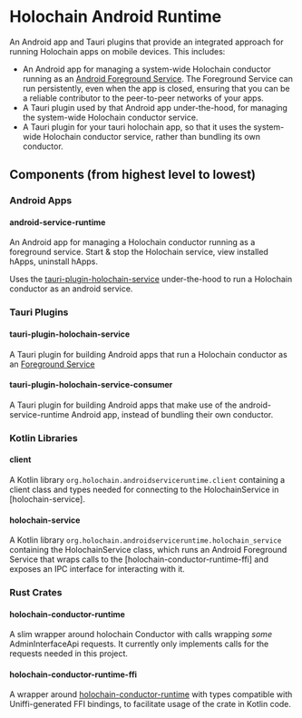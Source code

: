 # Holochain Android Runtime

An Android app and Tauri plugins that provide an integrated approach for running Holochain apps on mobile devices. This includes:
- An Android app for managing a system-wide Holochain conductor running as an [Android Foreground Service](https://developer.android.com/develop/background-work/services/fgs). The Foreground Service can run persistently, even when the app is closed, ensuring that you can be a reliable contributor to the peer-to-peer networks of your apps.
- A Tauri plugin used by that Android app under-the-hood, for managing the system-wide Holochain conductor service.
- A Tauri plugin for your tauri holochain app, so that it uses the system-wide Holochain conductor service, rather than bundling its own conductor.


## Components (from highest level to lowest)

### Android Apps

#### android-service-runtime

An Android app for managing a Holochain conductor running as a foreground service. Start & stop the Holochain service, view installed hApps, uninstall hApps.

Uses the [tauri-plugin-holochain-service](#tauri-plugin-holochain-service) under-the-hood to run a Holochain conductor as an android service.

### Tauri Plugins

#### tauri-plugin-holochain-service

A Tauri plugin for building Android apps that run a Holochain conductor as an [Foreground Service](https://developer.android.com/develop/background-work/services/fgs)

#### tauri-plugin-holochain-service-consumer

A Tauri plugin for building Android apps that make use of the android-service-runtime Android app, instead of bundling their own conductor.

### Kotlin Libraries

#### client

A Kotlin library `org.holochain.androidserviceruntime.client` containing a client class and types needed for connecting to the HolochainService in [holochain-service].

#### holochain-service

A Kotlin library `org.holochain.androidserviceruntime.holochain_service` containing the HolochainService class, which runs an Android Foreground Service that wraps calls to the [holochain-conductor-runtime-ffi] and exposes an IPC interface for interacting with it.

### Rust Crates

#### holochain-conductor-runtime

A slim wrapper around holochain Conductor with calls wrapping *some* AdminInterfaceApi requests. It currently only implements calls for the requests needed in this project.

#### holochain-conductor-runtime-ffi

A wrapper around [holochain-conductor-runtime](#holochain-conductor-runtime) with types compatible with Uniffi-generated FFI bindings, to facilitate usage of the crate in Kotlin code.

